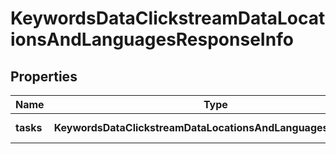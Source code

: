 # KeywordsDataClickstreamDataLocationsAndLanguagesResponseInfo

## Properties

| Name | Type | Description | Notes |
|------------ | ------------- | ------------- | -------------|
**tasks** | **KeywordsDataClickstreamDataLocationsAndLanguagesTaskInfo[]** | array of tasks |[optional]|